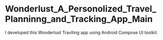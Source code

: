 # Wonderlust_A_Personolized_Travel_Planninng_and_Tracking_App_Main
I developed this Wonderlust Travlling app using Android Compose UI toolkit.
